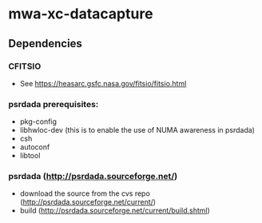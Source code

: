 # mwa-xc-datacapture
## Dependencies
### CFITSIO 
- See https://heasarc.gsfc.nasa.gov/fitsio/fitsio.html
### psrdada prerequisites:
- pkg-config
- libhwloc-dev (this is to enable the use of NUMA awareness in psrdada)
- csh
- autoconf
- libtool
### psrdada (http://psrdada.sourceforge.net/)
- download the source from the cvs repo (http://psrdada.sourceforge.net/current/)
- build (http://psrdada.sourceforge.net/current/build.shtml)
